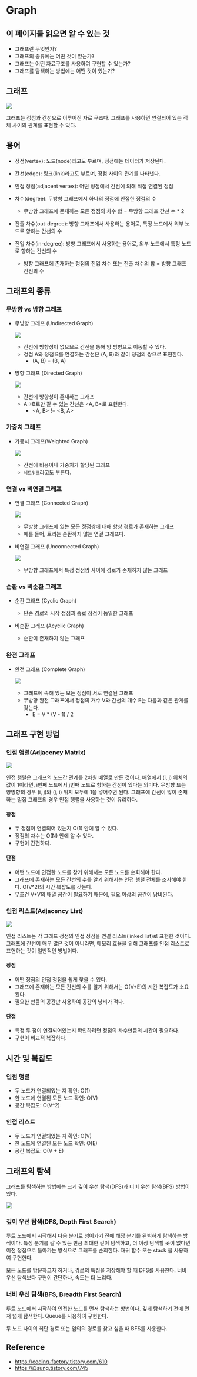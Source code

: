 # Graph

## 이 페이지를 읽으면 알 수 있는 것

- 그래프란 무엇인가?
- 그래프의 종류에는 어떤 것이 있는가?
- 그래프는 어떤 자료구조를 사용하여 구현할 수 있는가?
- 그래프를 탐색하는 방법에는 어떤 것이 있는가?

## 그래프

![](images/2021-10-01-21-39-03.png)

그래프는 정점과 간선으로 이루어진 자료 구조다. 그래프를 사용하면 연결되어 있는 객체 사이의 관계를 표현할 수 있다.

## 용어

- 정점(vertex): 노드(node)라고도 부르며, 정점에는 데이터가 저장된다.
- 간선(edge): 링크(link)라고도 부르며, 정점 사이의 관계를 나타낸다.
- 인접 정점(adjacent vertex): 어떤 정점에서 간선에 의해 직접 연결된 정점
- 차수(degree): 무방향 그래프에서 하나의 정점에 인접한 정점의 수

    - 무방향 그래프에 존재하는 모든 정점의 차수 합 = 무방향 그래프 간선 수 * 2

- 진출 차수(out-degree): 방향 그래프에서 사용하는 용어로, 특정 노드에서 외부 노드로 향하는 간선의 수
- 진입 차수(in-degree): 방향 그래프에서 사용하는 용어로, 외부 노드에서 특정 노드로 향하는 간선의 수

    - 방향 그래프에 존재하는 정점의 진입 차수 또는 진출 차수의 합 = 방향 그래프 간선의 수

## 그래프의 종류

### 무방향 vs 방향 그래프

- 무방향 그래프 (Undirected Graph)

    ![](images/2021-10-01-21-31-30.png)

    + 간선에 방향성이 없으므로 간선을 통해 양 방향으로 이동할 수 있다.
    + 정점 A와 정점 B를 연결하는 간선은 (A, B)와 같이 정점의 쌍으로 표현한다.
        * (A, B) = (B, A)

- 방향 그래프 (Directed Graph)

    ![](images/2021-10-01-21-31-51.png)

    + 간선에 방향성이 존재하는 그래프
    + A->B로만 갈 수 있는 간선은 <A, B>로 표현한다.
        * <A, B> != <B, A>

### 가중치 그래프

- 가중치 그래프(Weighted Graph)

    ![](images/2021-10-01-21-32-05.png)

    + 간선에 비용이나 가중치가 할당된 그래프
    + `네트워크`라고도 부른다.

### 연결 vs 비연결 그래프

- 연결 그래프 (Connected Graph)

    ![](images/2021-10-01-21-36-38.png)

    + 무방향 그래프에 있는 모든 정점쌍에 대해 항상 경로가 존재하는 그래프
    + 예를 들어, 트리는 순환하지 않는 연결 그래프다.

- 비연결 그래프 (Unconnected Graph)

    ![](images/2021-10-01-21-36-23.png)

    + 무방향 그래프에서 특정 정점쌍 사이에 경로가 존재하지 않는 그래프

### 순환 vs 비순환 그래프

- 순환 그래프 (Cyclic Graph)
    + 단순 경로의 시작 정점과 종료 정점이 동일한 그래프

- 비순환 그래프 (Acyclic Graph)
    + 순환이 존재하지 않는 그래프

### 완전 그래프
- 완전 그래프 (Complete Graph)

    ![](images/2021-10-01-21-32-27.png)

    + 그래프에 속해 있는 모든 정점이 서로 연결된 그래프
    + 무방향 완전 그래프에서 정점의 개수 V와 간선의 개수 E는 다음과 같은 관계를 갖는다.
        * E = V * (V - 1) / 2


## 그래프 구현 방법

### 인접 행렬(Adjacency Matrix)

![](images/2021-10-01-21-30-56.png)

인접 행렬은 그래프의 노드간 관계를 2차원 배열로 만든 것이다. 배열에서 (i, j) 위치의 값이 1이라면, i번째 노드에서 j번째 노드로 향하는 간선이 있다는 의미다. 무방향 또는 양방향의 경우 (i, j)와 (j, i) 위치 모두에 1을 넣어주면 된다. 그래프에 간선이 많이 존재하는 밀집 그래프의 경우 인접 행렬을 사용하는 것이 유리하다.

#### 장점

- 두 정점이 연결되어 있는지 O(1) 안에 알 수 있다.
- 정점의 차수는 O(N) 안에 알 수 있다.
- 구현이 간편하다.

#### 단점

- 어떤 노드에 인접한 노드를 찾기 위해서는 모든 노드를 순회해야 한다.
- 그래프에 존재하는 모든 간선의 수를 알기 위해서는 인접 행렬 전체를 조사해야 한다. O(V^2)의 시간 복잡도를 갖는다.
- 무조건 V*V의 배열 공간이 필요하기 때문에, 필요 이상의 공간이 낭비된다.

### 인접 리스트(Adjacency List)

![](images/2021-10-01-21-30-35.png)

인접 리스트는 각 그래프 정점의 인접 정점을 연결 리스트(linked list)로 표현한 것이다. 그래프에 간선이 매우 많은 것이 아니라면, 메모리 효율을 위해 그래프를 인접 리스트로 표현하는 것이 일반적인 방법이다.

#### 장점

- 어떤 정점의 인접 정점을 쉽게 찾을 수 있다.
- 그래프에 존재하는 모든 간선의 수를 알기 위해서는 O(V+E)의 시간 복잡도가 소요된다.
- 필요한 만큼의 공간만 사용하여 공간의 낭비가 적다.

#### 단점

- 특정 두 점이 연결되어있는지 확인하려면 정점의 차수만큼의 시간이 필요하다.
- 구현이 비교적 복잡하다.

## 시간 및 복잡도

### 인접 행렬

- 두 노드가 연결되었는 지 확인: O(1)
- 한 노드에 연결된 모든 노드 확인: O(V)
- 공간 복잡도: O(V^2)

### 인접 리스트

- 두 노드가 연결되었는 지 확인: O(V)
- 한 노드에 연결된 모든 노드 확인: O(E)
- 공간 복잡도: O(V + E)

## 그래프의 탐색

그래프를 탐색하는 방법에는 크게 깊이 우선 탐색(DFS)과 너비 우선 탐색(BFS) 방법이 있다.

![](images/img-5.gif)

### 깊이 우선 탐색(DFS, Depth First Search)

루트 노드에서 시작해서 다음 분기로 넘어가기 전에 해당 분기를 완벽하게 탐색하는 방식이다. 특정 분기를 갈 수 있는 만큼 최대한 깊이 탐색하고, 더 이상 탐색할 곳이 없다면 이전 정점으로 돌아가는 방식으로 그래프를 순회한다. 재귀 함수 또는 stack 을 사용하여 구현한다.

모든 노드를 방문하고자 하거나, 경로의 특징을 저장해야 할 때 DFS를 사용한다. 너비 우선 탐색보다 구현이 간단하나, 속도는 더 느리다.

### 너비 우선 탐색(BFS, Breadth First Search)

루트 노드에서 시작하여 인접한 노드를 먼저 탐색하는 방법이다. 깊게 탐색하기 전에 먼저 넓게 탐색한다. Queue를 사용하여 구현한다.

두 노드 사이의 최단 경로 또는 임의의 경로를 찾고 싶을 때 BFS를 사용한다.

## Reference

- https://coding-factory.tistory.com/610
- https://j3sung.tistory.com/745